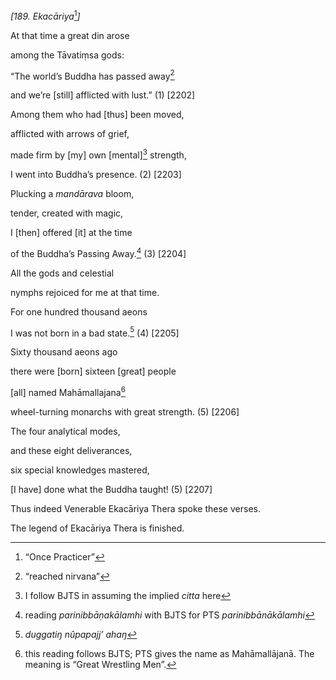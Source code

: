 *\[189. Ekacāriya*[^1]*\]*

At that time a great din arose

among the Tāvatiṃsa gods:

“The world’s Buddha has passed away[^2]

and we’re \[still\] afflicted with lust.” (1) \[2202\]

Among them who had \[thus\] been moved,

afflicted with arrows of grief,

made firm by \[my\] own \[mental\][^3] strength,

I went into Buddha’s presence. (2) \[2203\]

Plucking a *mandārava* bloom,

tender, created with magic,

I \[then\] offered \[it\] at the time

of the Buddha’s Passing Away.[^4] (3) \[2204\]

All the gods and celestial

nymphs rejoiced for me at that time.

For one hundred thousand aeons

I was not born in a bad state.[^5] (4) \[2205\]

Sixty thousand aeons ago

there were \[born\] sixteen \[great\] people

\[all\] named Mahāmallajana[^6]

wheel-turning monarchs with great strength. (5) \[2206\]

The four analytical modes,

and these eight deliverances,

six special knowledges mastered,

\[I have\] done what the Buddha taught! (5) \[2207\]

Thus indeed Venerable Ekacāriya Thera spoke these verses.

The legend of Ekacāriya Thera is finished.

[^1]: “Once Practicer”

[^2]: “reached nirvana”

[^3]: I follow BJTS in assuming the implied *citta* here

[^4]: reading *parinibbāṇakālamhi* with BJTS for PTS
    *parinibbānākālamhi*

[^5]: *duggatiŋ nûpapajj’ ahaŋ*

[^6]: this reading follows BJTS; PTS gives the name as Mahāmallājanā.
    The meaning is “Great Wrestling Men”.
